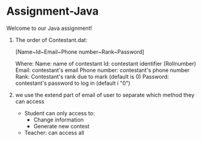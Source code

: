 # Assignment-Java
Welcome to our Java assignment!

1. The order of Contestant.dat: 
	
	[Name~Id~Email~Phone number~Rank~Password]

	Where:
	Name: name of contestant
	Id: contestant identifier (Rollnumber)
	Email: contestant's email
	Phone number: contestant's phone number
	Rank: Contestant's rank due to mark (default is 0)
	Password: contestant's password to log in (default í "0")

2. we use the extend part of email of user to separate which method they can access
	- Student can only access to: 
		+ Change information
		+ Generate new contest
	- Teacher: can access all